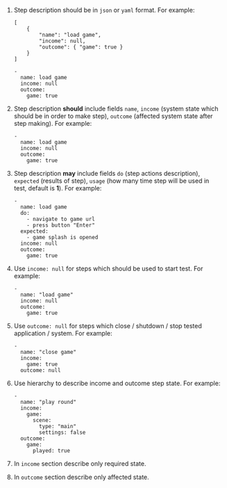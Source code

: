 1. Step description should be in `json` or `yaml` format. For example:

    ```
    [
        {
            "name": "load game",
            "income": null,
            "outcome": { "game": true }
        }
    ]
    ```

    ```
    -
      name: load game
      income: null
      outcome:
        game: true
    ```

1. Step description **should** include fields `name`, `income` (system state which should be in order to make step), `outcome` (affected system state after step making). For example:

    ```
    -
      name: load game
      income: null
      outcome:
        game: true
    ```

1. Step description **may** include fields `do` (step actions description), `expected` (results of step), `usage` (how many time step will be used in test, default is **1**). For example:

    ```
    -
      name: load game
      do:
        - navigate to game url
        - press button "Enter"
      expected:
        - game splash is opened
      income: null
      outcome:
        game: true
    ```

1. Use `income: null` for steps which should be used to start test. For example:

    ```
    -
      name: "load game"
      income: null
      outcome:
        game: true
    ```

1. Use `outcome: null` for steps which close / shutdown / stop tested application / system. For example:

    ```
    -
      name: "close game"
      income:
        game: true
      outcome: null
    ```

1. Use hierarchy to describe income and outcome step state. For example:

    ```
    -
      name: "play round"
      income:
        game:
          scene:
            type: "main"
            settings: false
      outcome:
        game:
          played: true
    ```

1. In `income` section describe only required state.
1. In `outcome` section describe only affected state.
